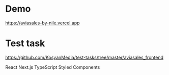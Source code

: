 # Demo

https://aviasales-by-nile.vercel.app

# Test task

https://github.com/KosyanMedia/test-tasks/tree/master/aviasales_frontend

React
Next.js
TypeScript
Styled Components
